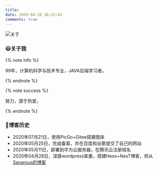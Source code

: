 ```yaml
---
title: 
date: 2020-04-28 16:25:41
comments: true
---
```


![关于](https://gitee.com/jingshanccc/image/raw/master/image/20200722002735.jpg)

### 😃关于我

{% note info %}

99年，计算机科学与技术专业，JAVA后端学习者。

{% endnote %}

{% note success %}

努力，源于热爱。

{% endnote %}

### 📃博客历史

- 2020年07月21日，使用PicGo+Gitee搭建图床
- 2020年05月25日，完成备案，并在百度和谷歌提交了自己的网站
- 2020年05月11日，部署到华为云服务器，在腾讯云注册域名
- 2020年04月28日，深感wordpress笨重，搭建Hexo+NexT博客，师从[Sanarous的博客](https://bestzuo.cn/)